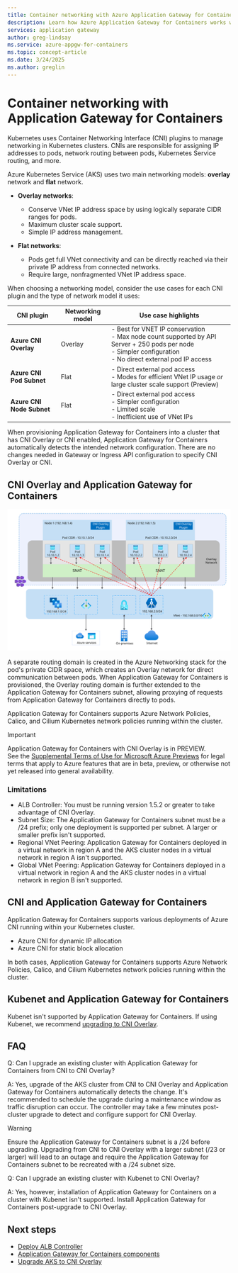 ```yaml
---
title: Container networking with Azure Application Gateway for Containers
description: Learn how Azure Application Gateway for Containers works with different container networking interfaces.
services: application gateway
author: greg-lindsay
ms.service: azure-appgw-for-containers
ms.topic: concept-article
ms.date: 3/24/2025
ms.author: greglin
---
```


# Container networking with Application Gateway for Containers

Kubernetes uses Container Networking Interface (CNI) plugins to manage networking in Kubernetes clusters. CNIs are responsible for assigning IP addresses to pods, network routing between pods, Kubernetes Service routing, and more.

Azure Kubernetes Service (AKS) uses two main networking models: **overlay** network and **flat** network.

* **Overlay networks**:
  * Conserve VNet IP address space by using logically separate CIDR ranges for pods.
  * Maximum cluster scale support.
  * Simple IP address management.
  
* **Flat networks**:
  * Pods get full VNet connectivity and can be directly reached via their private IP address from connected networks.
  * Require large, nonfragmented VNet IP address space.

When choosing a networking model, consider the use cases for each CNI plugin and the type of network model it uses:

| CNI plugin | Networking model | Use case highlights |
|-------------|----------------------|-----------------------|
| **Azure CNI Overlay** | Overlay | - Best for VNET IP conservation<br/>- Max node count supported by API Server + 250 pods per node<br/>- Simpler configuration<br/> - No direct external pod IP access |
| **Azure CNI Pod Subnet** | Flat | - Direct external pod access<br/>- Modes for efficient VNet IP usage _or_ large cluster scale support (Preview) |
| **Azure CNI Node Subnet** | Flat | - Direct external pod access<br/>- Simpler configuration <br/>- Limited scale <br/>- Inefficient use of VNet IPs |

When provisioning Application Gateway for Containers into a cluster that has CNI Overlay or CNI enabled, Application Gateway for Containers automatically detects the intended network configuration. There are no changes needed in Gateway or Ingress API configuration to specify CNI Overlay or CNI.

## CNI Overlay and Application Gateway for Containers

![Diagram depicting traffic from the Internet ingressing into Application Gateway for Containers and being sent to backend pods in an overlay network in AKS.](./media/container-networking/application-gateway-for-containers-cni-overlay.svg)

A separate routing domain is created in the Azure Networking stack for the pod's private CIDR space, which creates an Overlay network for direct communication between pods. When Application Gateway for Containers is provisioned, the Overlay routing domain is further extended to the Application Gateway for Containers subnet, allowing proxying of requests from Application Gateway for Containers directly to pods.

Application Gateway for Containers supports Azure Network Policies, Calico, and Cilium Kubernetes network policies running within the cluster.

> [!IMPORTANT]
> Application Gateway for Containers with CNI Overlay is in PREVIEW.<br>
> See the [Supplemental Terms of Use for Microsoft Azure Previews](https://azure.microsoft.com/support/legal/preview-supplemental-terms/) for legal terms that apply to Azure features that are in beta, preview, or otherwise not yet released into general availability.

### Limitations

* ALB Controller: You must be running version 1.5.2 or greater to take advantage of CNI Overlay.
* Subnet Size: The Application Gateway for Containers subnet must be a /24 prefix; only one deployment is supported per subnet. A larger or smaller prefix isn't supported.
* Regional VNet Peering: Application Gateway for Containers deployed in a virtual network in region A and the AKS cluster nodes in a virtual network in region A isn't supported.
* Global VNet Peering: Application Gateway for Containers deployed in a virtual network in region A and the AKS cluster nodes in a virtual network in region B isn't supported.

## CNI and Application Gateway for Containers

Application Gateway for Containers supports various deployments of Azure CNI running within your Kubernetes cluster.

* Azure CNI for dynamic IP allocation
* Azure CNI for static block allocation

In both cases, Application Gateway for Containers supports Azure Network Policies, Calico, and Cilium Kubernetes network policies running within the cluster.

## Kubenet and Application Gateway for Containers

Kubenet isn't supported by Application Gateway for Containers. If using Kubenet, we recommend [upgrading to CNI Overlay](/azure/aks/upgrade-aks-ipam-and-dataplane#kubenet-cluster-upgrade).

## FAQ

Q: Can I upgrade an existing cluster with Application Gateway for Containers from CNI to CNI Overlay?

A: Yes, upgrade of the AKS cluster from CNI to CNI Overlay and Application Gateway for Containers automatically detects the change. It's recommended to schedule the upgrade during a maintenance window as traffic disruption can occur. The controller may take a few minutes post-cluster upgrade to detect and configure support for CNI Overlay.

> [!WARNING]
> Ensure the Application Gateway for Containers subnet is a /24 before upgrading. Upgrading from CNI to CNI Overlay with a larger subnet (/23 or larger) will lead to an outage and require the Application Gateway for Containers subnet to be recreated with a /24 subnet size.

Q: Can I upgrade an existing cluster with Kubenet to CNI Overlay?

A: Yes, however, installation of Application Gateway for Containers on a cluster with Kubenet isn't supported. Install Application Gateway for Containers post-upgrade to CNI Overlay.

## Next steps

* [Deploy ALB Controller](quickstart-deploy-application-gateway-for-containers-alb-controller.md?tabs=install-helm-windows)
* [Application Gateway for Containers components](application-gateway-for-containers-components.md)
* [Upgrade AKS to CNI Overlay](/azure/aks/upgrade-aks-ipam-and-dataplane#upgrade-an-existing-cluster-to-azure-cni-overlay)
